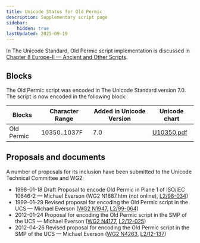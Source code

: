 ```yaml
---
title: Unicode Status for Old Permic
description: Supplementary script page
sidebar:
    hidden: true
lastUpdated: 2025-09-19
---
```


In The Unicode Standard, Old Permic script implementation is discussed in [Chapter 8 Europe-II — Ancient and Other Scripts](https://www.unicode.org/versions/latest/core-spec/chapter-8/#G31220).

## Blocks

The Old Permic script was encoded in The Unicode Standard version 7.0. The script is now encoded in the following block:

| Blocks | Character Range | Added in Unicode Version | Unicode chart |
| ------ | --------------- | ------------------------ | ------------- |
| Old Permic  | 10350..1037F | 7.0 | [U10350.pdf](http://www.unicode.org/charts/PDF/U10350.pdf) |

## Proposals and documents

A number of proposals for its inclusion have been submitted to the Unicode Technical Committee and WG2:
- 1998-01-18 Draft Proposal to encode Old Permic in Plane 1 of ISO/IEC 10646-2 — Michael Everson (WG2 N1687.htm (not online), [L2/98-034](http://www.unicode.org/L2/L1998/98034.pdf))
- 1999-01-29 Revised proposal for encoding the Old Permic script in the UCS — Michael Everson ([WG2 N1947](https://www.unicode.org/wg2/docs/n1947.pdf), [L2/99-064](http://www.unicode.org/L2/L1999/n1947.pdf))
- 2012-01-24 Proposal for encoding the Old Permic script in the SMP of the UCS — Michael Everson ([WG2 N4177](https://www.unicode.org/wg2/docs/n4177.pdf), [L2/12-025](http://www.unicode.org/cgi-bin/GetMatchingDocs.pl?L2/12-025))
- 2012-04-26 Revised proposal for encoding the Old Permic script in the SMP of the UCS — Michael Everson ([WG2 N4263](https://www.unicode.org/wg2/docs/n4263.pdf), [L2/12-137](http://www.unicode.org/cgi-bin/GetMatchingDocs.pl?L2/12-137))
